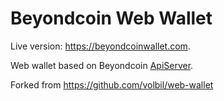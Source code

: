 # Beyondcoin Web Wallet

Live version: https://beyondcoinwallet.com.

Web wallet based on Beyondcoin [ApiServer](https://github.com/beyondcoin-project/apiserver/).

Forked from https://github.com/volbil/web-wallet
